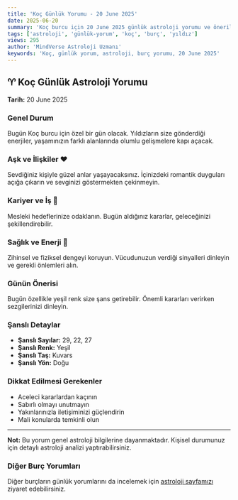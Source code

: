 ```yaml
---
title: 'Koç Günlük Yorumu - 20 June 2025'
date: 2025-06-20
summary: 'Koç burcu için 20 June 2025 günlük astroloji yorumu ve önerileri.'
tags: ['astroloji', 'günlük-yorum', 'koç', 'burç', 'yıldız']
views: 295
author: 'MindVerse Astroloji Uzmanı'
keywords: 'Koç, günlük yorum, astroloji, burç yorumu, 20 June 2025'
---
```


## ♈ Koç Günlük Astroloji Yorumu

**Tarih:** 20 June 2025

### Genel Durum

Bugün Koç burcu için özel bir gün olacak. Yıldızların size gönderdiği enerjiler, yaşamınızın farklı alanlarında olumlu gelişmelere kapı açacak.

### Aşk ve İlişkiler ❤️

Sevdiğiniz kişiyle güzel anlar yaşayacaksınız. İçinizdeki romantik duyguları açığa çıkarın ve sevginizi göstermekten çekinmeyin.

### Kariyer ve İş 💼

Mesleki hedeflerinize odaklanın. Bugün aldığınız kararlar, geleceğinizi şekillendirebilir.

### Sağlık ve Enerji 🌟

Zihinsel ve fiziksel dengeyi koruyun. Vücudunuzun verdiği sinyalleri dinleyin ve gerekli önlemleri alın.

### Günün Önerisi

Bugün özellikle yeşil renk size şans getirebilir. Önemli kararları verirken sezgilerinizi dinleyin.

### Şanslı Detaylar

- **Şanslı Sayılar:** 29, 22, 27
- **Şanslı Renk:** Yeşil
- **Şanslı Taş:** Kuvars
- **Şanslı Yön:** Doğu

### Dikkat Edilmesi Gerekenler

- Aceleci kararlardan kaçının
- Sabırlı olmayı unutmayın
- Yakınlarınızla iletişiminizi güçlendirin
- Mali konularda temkinli olun

---

**Not:** Bu yorum genel astroloji bilgilerine dayanmaktadır. Kişisel durumunuz için detaylı astroloji analizi yaptırabilirsiniz.

### Diğer Burç Yorumları

Diğer burçların günlük yorumlarını da incelemek için [astroloji sayfamızı](/astrology) ziyaret edebilirsiniz.
